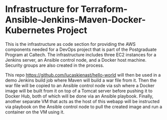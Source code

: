 # Infrastructure for Terraform-Ansible-Jenkins-Maven-Docker-Kubernetes Project

This is the infrastructure as code section for providing the AWS components needed for a DevOps project that is part of the Postgraduate Program at Caltech. The infrastructure includes three EC2 instances for a Jenkins server, an Ansible control node, and a Docker host machine. Security groups are also created in the process.

This repo https://github.com/lucaskienast/hello-world will then be used in a demo Jenkins build job where Maven will build a war file from it. Then the war file will be copied to an Ansible control node via ssh where a Docker image will be built from it on top of a Tomcat server before pushing it to Docker Hub, both of which will be done via an Ansible playbook. Finally, another separate VM that acts as the host of this webapp will be instructed via playbook on the Ansible control node to pull the created image and run a container on the VM using it.
